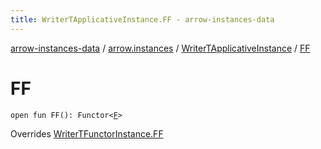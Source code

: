 ```yaml
---
title: WriterTApplicativeInstance.FF - arrow-instances-data
---
```


[arrow-instances-data](../../index.html) / [arrow.instances](../index.html) / [WriterTApplicativeInstance](index.html) / [FF](./-f-f.html)

# FF

`open fun FF(): Functor<`[`F`](index.html#F)`>`

Overrides [WriterTFunctorInstance.FF](../-writer-t-functor-instance/-f-f.html)

